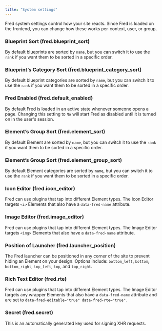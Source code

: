 ```yaml
---
title: "System settings"
---
```


Fred system settings control how your site reacts. Since Fred is loaded on the frontend, you can change how these works per-context, user, or group.

### Blueprint Sort (fred.blueprint_sort)

By default blueprints are sorted by `name`, but you can switch it to use the `rank` if you want them to be sorted in a specific order.

### Blueprint’s Category Sort (fred.blueprint_category_sort)

By default blueprint categories are sorted by `name`, but you can switch it to use the `rank` if you want them to be sorted in a specific order.

### Fred Enabled (fred.default_enabled)

By default Fred is loaded in an active state whenever someone opens a page. Changing this setting to `No` will start Fred as disabled until it is turned on in the user's session.

### Element’s Group Sort (fred.element_sort)

By default Element are sorted by `name`, but you can switch it to use the `rank` if you want them to be sorted in a specific order.

### Element’s Group Sort (fred.element_group_sort)

By default Element categories are sorted by `name`, but you can switch it to use the `rank` if you want them to be sorted in a specific order.

### Icon Editor (fred.icon_editor)

Fred can use plugins that tap into different Element types. The Icon Editor targets `<i>` Elements that also have a `data-fred-name` attribute.

### Image Editor (fred.image_editor)

Fred can use plugins that tap into different Element types. The Image Editor targets `<img>` Elements that also have a `data-fred-name` attribute.

### Position of Launcher (fred.launcher_position)

The Fred launcher can be positioned in any corner of the site to prevent hiding an Element on your design. Options include: `bottom_left`, `bottom`, `bottom_right`, `top_left`, `top`, and `top_right`.

### Rich Text Editor (fred.rte)

Fred can use plugins that tap into different Element types. The Image Editor targets any wrapper Elements that also have a `data-fred-name` attribute and are set to `data-fred-editable="true" data-fred-rte="true"`.

### Secret (fred.secret)

This is an automatically generated key used for signing XHR requests.
